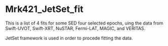 # Mrk421_JetSet_fit
This is a list of 4 fits for some SED  four selected epochs, uing the data from Swift-UVOT, Swift-XRT, NuSTAR, Fermi-LAT, MAGIC, and VERITAS.

JetSet framework is used in order to procede fitting the data.

